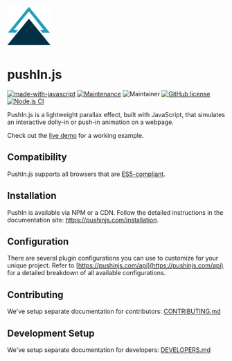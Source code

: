 <img src="docs/images/pushin-logo.svg" width="100">

# pushIn.js

[![made-with-javascript](https://img.shields.io/badge/Made%20with-TypeScript-1f425f.svg)](https://www.typescriptlang.org/)
[![Maintenance](https://img.shields.io/badge/Maintained%3F-yes-green.svg)](https://github.com/nateplusplus/pushin/graphs/commit-activity)
![Maintainer](https://img.shields.io/badge/maintainer-nateplusplus-blue)
[![GitHub license](https://img.shields.io/github/license/nateplusplus/pushin.svg)](https://github.com/nateplusplus/pushin/blob/main/LICENSE)
[![Node.js CI](https://github.com/nateplusplus/pushin/actions/workflows/node.js.yml/badge.svg)](https://github.com/nateplusplus/pushin/actions/workflows/node.js.yml)

PushIn.js is a lightweight parallax effect, built with JavaScript, that simulates an interactive dolly-in or push-in animation on a webpage.

Check out the [live demo](http://pushinjs.com/) for a working example.

## Compatibility

PushIn.js supports all browsers that are [ES5-compliant](http://kangax.github.io/compat-table/es5/).

## Installation

PushIn is available via NPM or a CDN. Follow the detailed instructions in the documentation site: https://pushinjs.com/installation.

## Configuration

There are several plugin configurations you can use to customize for your unique project. Refer to [https://pushinjs.com/api](https://pushinjs.com/api) for a detailed breakdown of all available configurations.

## Contributing

We've setup separate documentation for contributors: [CONTRIBUTING.md](CONTRIBUTING.md)

## Development Setup

We've setup separate documentation for developers: [DEVELOPERS.md](DEVELOPERS.md)
